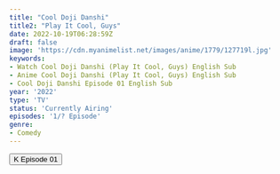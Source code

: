 ```yaml
---
title: "Cool Doji Danshi"
title2: "Play It Cool, Guys"
date: 2022-10-19T06:28:59Z
draft: false
image: 'https://cdn.myanimelist.net/images/anime/1779/127719l.jpg'
keywords:
- Watch Cool Doji Danshi (Play It Cool, Guys) English Sub
- Anime Cool Doji Danshi (Play It Cool, Guys) English Sub
- Cool Doji Danshi Episode 01 English Sub
year: '2022'
type: 'TV'
status: 'Currently Airing'
episodes: '1/? Episode'
genre:
- Comedy
---
```


<div class="d-g gg-5 gtc-r ai-c">
<button onclick="window.open('?kwf=CoolDojiDanshi/Cool Doji Danshi - 01','_blank')">K Episode 01</button>
</div>